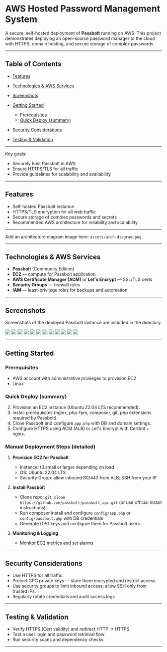 # AWS Hosted Password Management System

A secure, self-hosted deployment of **Passbolt** running on AWS. This project demonstrates deploying an open-source password manager to the cloud with HTTPS, domain hosting, and secure storage of complex passwords.

---

## Table of Contents

* [Features](#features)


* [Technologies & AWS Services](#technologies--aws-services)

* [Screenshots](#screenshots)

* [Getting Started](#getting-started)

  * [Prerequisites](#prerequisites)
  * [Quick Deploy (summary)](#quick-deploy-summary)

* [Security Considerations](#security-considerations)


* [Testing & Validation](#testing--validation)


---


Key goals:

* Securely host Passbolt in AWS
* Ensure HTTPS/TLS for all traffic
* Provide guidelines for scalability and availability

---

## Features

* Self-hosted Passbolt instance
* HTTPS/TLS encryption for all web traffic
* Secure storage of complex passwords and secrets
* Recommended AWS architecture for reliability and scalability

---


Add an architecture diagram image here: `assets/arch-diagram.png`.

---

## Technologies & AWS Services

* **Passbolt** (Community Edition)
* **EC2** — compute for Passbolt application
* **AWS Certificate Manager (ACM)** or **Let's Encrypt** — SSL/TLS certs
* **Security Groups** — firewall rules
* **IAM** — least-privilege roles for backups and automation

---

## Screenshots

Screenshots of the deployed Passbolt instance are included in the directory. 

![](assets/screenshots/img5.jpg)
![](assets/screenshots/img9.jpg)
![](assets/screenshots/img15.jpg)
![](assets/screenshots/img18.jpg)
![](assets/screenshots/img21.jpg)
![](assets/screenshots/img24.jpg)
![](assets/screenshots/img25.jpg)
![](assets/screenshots/img28.jpg)
![](assets/screenshots/img31.jpg)
![](assets/screenshots/img34.jpg)
![](assets/screenshots/img37.jpg)
![](assets/screenshots/img40.jpg)

---

## Getting Started

### Prerequisites

* AWS account with administrative privileges to provision EC2
* Linux

### Quick Deploy (summary)

2. Provision an EC2 instance (Ubuntu 22.04 LTS recommended).
3. Install prerequisites (nginx, php-fpm, composer, git, php extensions required by Passbolt).
4. Clone Passbolt and configure `app.php` with DB and domain settings.
5. Configure HTTPS using ACM (ALB) or Let's Encrypt with Certbot + nginx.


### Manual Deployment Steps (detailed)


1. **Provision EC2 for Passbolt**

   * Instance: t3.small or larger depending on load
   * OS: Ubuntu 22.04 LTS
   * Security Group: allow inbound 80/443 from ALB; SSH from your IP


2. **Install Passbolt**

   * Clone repo: `git clone https://github.com/passbolt/passbolt_api.git` (or use official install instructions)
   * Run composer install and configure `config/app.php` or `config/passbolt.php` with DB credentials
   * Generate GPG keys and configure them for Passbolt users


3. **Monitoring & Logging**

   * Monitor EC2 metrics and set alarms

---

## Security Considerations

* Use HTTPS for all traffic. 
* Protect GPG private keys — store them encrypted and restrict access.
* Use security groups to limit inbound access; allow SSH only from trusted IPs.
* Regularly rotate credentials and audit access logs

---

## Testing & Validation

* Verify HTTPS (Cert validity) and redirect HTTP -> HTTPS
* Test a user login and password retrieval flow
* Run security scans and dependency checks

---

